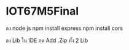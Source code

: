 # IOT67M5Final
ลง node js
npm install express
npm install cors

ลง Lib ใน IDE
กด Add .Zip ทั้ง 2 Lib
